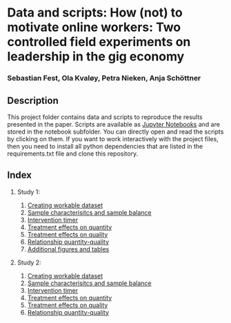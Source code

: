 # Data and scripts: How (not) to motivate online workers: Two controlled field experiments on leadership in the gig economy
### Sebastian Fest, Ola Kvaløy, Petra Nieken, Anja Schöttner

## Description

This project folder contains data and scripts to reproduce the results presented in the paper. 
Scripts are available as [Jupyter Notebooks](http://jupyter.org/) and are stored in the notebook subfolder. 
You can directly open and read the scripts by clicking on them. If you want to work interactively with the project 
files, then you need to install all python dependencies that are listed in the requirements.txt file and 
clone this repository.

## Index
1. Study 1:
   1. [Creating workable dataset](https://github.com/sebfest/motivation_and_incentives/blob/master/notebook/experiment_1/1_make_dataset.ipynb)
   2. [Sample characterisitcs and sample balance](https://github.com/sebfest/motivation_and_incentives/blob/master/notebook/experiment_1/2_balance_and_sample.ipynb)
   3. [Intervention timer](https://github.com/sebfest/motivation_and_incentives/blob/master/notebook/experiment_1/3_bintervention_timer.ipynb)
   4. [Treatment effects on quantity](https://github.com/sebfest/motivation_and_incentives/blob/master/notebook/experiment_1/4_treatment_effects_quantity.ipynb)
   5. [Treatment effects on quality](https://github.com/sebfest/motivation_and_incentives/blob/master/notebook/experiment_1/5_treatment_effects_quality.ipynb)
   6. [Relationship quantity-quality](https://github.com/sebfest/motivation_and_incentives/blob/master/notebook/experiment_1/6_quantity_vs_quality.ipynb)
   7. [Additional figures and tables](https://github.com/sebfest/motivation_and_incentives/blob/master/notebook/experiment_1/7_additional_figures.ipynb)

2. Study 2:
   1. [Creating workable dataset](https://github.com/sebfest/motivation_and_incentives/blob/master/notebook/experiment_2/1_make_dataset.ipynb)
   2. [Sample characterisitcs and sample balance](https://github.com/sebfest/motivation_and_incentives/blob/master/notebook/experiment_2/2_balance_and_sample.ipynb)
   3. [Intervention timer](https://github.com/sebfest/motivation_and_incentives/blob/master/notebook/experiment_2/3_intervention_timer_and_background_questions.ipynb)
   4. [Treatment effects on quantity](https://github.com/sebfest/motivation_and_incentives/blob/master/notebook/experiment_2/4_treatment_effects_quantity.ipynb)
   5. [Treatment effects on quality](https://github.com/sebfest/motivation_and_incentives/blob/master/notebook/experiment_2/5_treatment_effects_quality.ipynb)
   6. [Relationship quantity-quality](https://github.com/sebfest/motivation_and_incentives/blob/master/notebook/experiment_2/6_quantity_vs_quality.ipynb)
 
